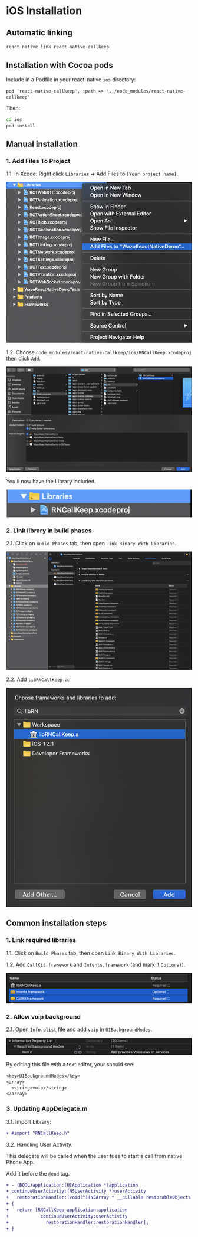 # iOS Installation

## Automatic linking

```sh
react-native link react-native-callkeep
```

## Installation with Cocoa pods

Include in a Podfile in your react-native `ios` directory:

```
pod 'react-native-callkeep', :path => '../node_modules/react-native-callkeep'
```

Then:
```bash
cd ios
pod install
```

## Manual installation

### 1. Add Files To Project

1.1. In Xcode: Right click `Libraries` ➜ Add Files to `[Your project name]`.

![iOS Add Library](pictures/ios-add-library.png)

1.2. Choose `node_modules/react-native-callkeep/ios/RNCallKeep.xcodeproj` then click `Add`.

![iOS Select Library](pictures/ios-select-library.png)

You'll now have the Library included.

![iOS Libraries](pictures/ios-libraries.png)

### 2. Link library in build phases

2.1. Click on `Build Phases` tab, then open `Link Binary With Libraries`.

![iOS Bild Phases](pictures/ios-build-phases.png)

2.2. Add `libRNCallKeep.a`.

![iOS Add build target](pictures/ios-add-build-target.png)

## Common installation steps

### 1. Link required libraries

1.1. Click on `Build Phases` tab, then open `Link Binary With Libraries`.

1.2. Add `CallKit.framework` and `Intents.framework` (and mark it `Optional`).

![iOS Other libraries](pictures/ios-other-libraries.png)

### 2. Allow voip background

2.1. Open `Info.plist` file and add `voip` in `UIBackgroundModes`.

![iOS info.plist](pictures/ios-info-plist.png)

By editing this file with a text editor, your should see:

```
<key>UIBackgroundModes</key>
<array>
  <string>voip</string>
</array>
```

### 3. Updating AppDelegate.m

3.1. Import Library:

```diff
+ #import "RNCallKeep.h"
```

3.2. Handling User Activity.

This delegate will be called when the user tries to start a call from native Phone App.

Add it before the `@end` tag.

```diff
+ - (BOOL)application:(UIApplication *)application
+ continueUserActivity:(NSUserActivity *)userActivity
+   restorationHandler:(void(^)(NSArray * __nullable restorableObjects))restorationHandler
+ {
+   return [RNCallKeep application:application
+            continueUserActivity:userActivity
+              restorationHandler:restorationHandler];
+ }
```
